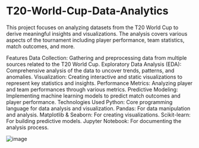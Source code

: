 # T20-World-Cup-Data-Analytics
This project focuses on analyzing datasets from the T20 World Cup to derive meaningful insights and visualizations. The analysis covers various aspects of the tournament including player performance, team statistics, match outcomes, and more.



Features
Data Collection: Gathering and preprocessing data from multiple sources related to the T20 World Cup.
Exploratory Data Analysis (EDA): Comprehensive analysis of the data to uncover trends, patterns, and anomalies.
Visualization: Creating interactive and static visualizations to represent key statistics and insights.
Performance Metrics: Analyzing player and team performances through various metrics.
Predictive Modeling: Implementing machine learning models to predict match outcomes and player performance.
Technologies Used
Python: Core programming language for data analysis and visualization.
Pandas: For data manipulation and analysis.
Matplotlib & Seaborn: For creating visualizations.
Scikit-learn: For building predictive models.
Jupyter Notebook: For documenting the analysis process.



![image](https://github.com/Bhawani0038/T20-World-Cup-Data-Analytics/assets/103100587/e5b157d0-f595-4f51-bfc6-cb7e57a31d46)

